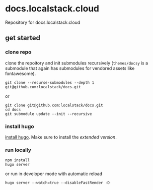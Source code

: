 docs.localstack.cloud
=====================

Repository for docs.localstack.cloud


get started
-----------

### clone repo

clone the repoitory and init submodules recursively (`themes/docsy` is a submodule that again has submodules for vendored assets like fontawesome).

    git clone --recurse-submodules --depth 1 git@github.com:localstack/docs.git

or

    git clone git@github.com:localstack/docs.git
    cd docs
    git submodule update --init --recursive
    
### install hugo

[install hugo](https://gohugo.io/getting-started/installing/https://gohugo.io/getting-started/installing/). Make sure to install the _extended version_.


### run locally

    npm install
    hugo server

or run in developer mode with automatic reload

    hugo server --watch=true --disableFastRender -D
